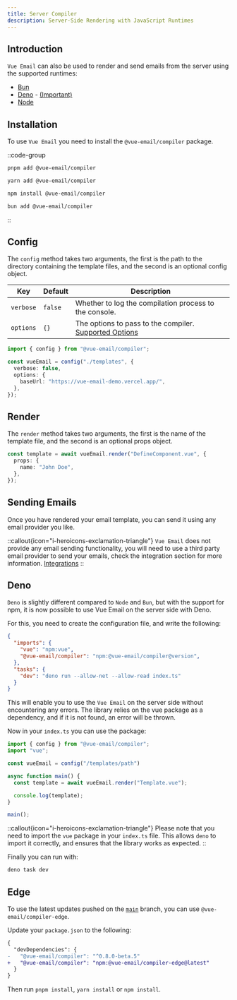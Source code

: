 ```yaml
---
title: Server Compiler
description: Server-Side Rendering with JavaScript Runtimes
---
```


## Introduction

`Vue Email` can also be used to render and send emails from the server using the supported runtimes:

- [Bun](https://bun.sh)
- [Deno](https://deno.land) - [(Important)](/ssr/compiler#deno)
- [Node](https://nodejs.org)


## Installation

To use `Vue Email` you need to install the `@vue-email/compiler` package.

::code-group

```sh [pnpm]
pnpm add @vue-email/compiler
```

```bash [yarn]
yarn add @vue-email/compiler
```

```bash [npm]
npm install @vue-email/compiler
```

```bash [bun]
bun add @vue-email/compiler
```

::

## Config

The `config` method takes two arguments, the first is the path to the directory containing the template files, and the second is an optional config object.


| Key       | Default | Description                                                                                     |
| --------- | ------- | ----------------------------------------------------------------------------------------------- |
| `verbose` | `false` | Whether to log the compilation process to the console.                                          |
| `options` | `{}`    | The options to pass to the compiler. [Supported Options](/getting-started/installation#options) |


```ts
import { config } from "@vue-email/compiler";

const vueEmail = config("./templates", {
  verbose: false,
  options: {
    baseUrl: "https://vue-email-demo.vercel.app/",
  },
});
```

## Render

The `render` method takes two arguments, the first is the name of the template file, and the second is an optional props object.

```ts
const template = await vueEmail.render("DefineComponent.vue", {
  props: {
    name: "John Doe",
  },
});
```

## Sending Emails

Once you have rendered your email template, you can send it using any email provider you like.

::callout{icon="i-heroicons-exclamation-triangle"}
`Vue Email` does not provide any email sending functionality, you will need to use a third party email provider to send your emails, check the integration section for more information. [Integrations](/integrations/mailersend)
::

## Deno

`Deno` is slightly different compared to `Node` and `Bun`, but with the support for npm, it is now possible to use Vue Email on the server side with Deno.

For this, you need to create the configuration file, and write the following:

```json [deno.json]
{
  "imports": {
    "vue": "npm:vue",
    "@vue-email/compiler": "npm:@vue-email/compiler@version",
  },
  "tasks": {
    "dev": "deno run --allow-net --allow-read index.ts"
  }
}
```

This will enable you to use the `Vue Email` on the server side without encountering any errors. The library relies on the vue package as a dependency, and if it is not found, an error will be thrown.

Now in your `index.ts` you can use the package:

```ts [index.ts]
import { config } from "@vue-email/compiler";
import "vue";

const vueEmail = config("/templates/path")

async function main() {
  const template = await vueEmail.render("Template.vue");

  console.log(template);
}

main();
```

::callout{icon="i-heroicons-exclamation-triangle"}
Please note that you need to import the `vue` package in your `index.ts` file. This allows `deno` to import it correctly, and ensures that the library works as expected.
::

Finally you can run with:

```sh
deno task dev
```


## Edge

To use the latest updates pushed on the [`main`](https://github.com/vue-email/compiler/tree/main) branch, you can use `@vue-email/compiler-edge`.

Update your `package.json` to the following:

```diff [package.json]
{
  "devDependencies": {
-   "@vue-email/compiler": "^0.8.0-beta.5"
+   "@vue-email/compiler": "npm:@vue-email/compiler-edge@latest"
  }
}
```

Then run `pnpm install`, `yarn install` or `npm install`.
